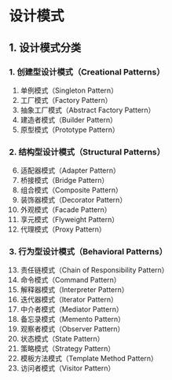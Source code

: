 # 设计模式

## 1. 设计模式分类
### 1. 创建型设计模式（Creational Patterns）
1. 单例模式（Singleton Pattern）
2. 工厂模式（Factory Pattern）
3. 抽象工厂模式（Abstract Factory Pattern）
4. 建造者模式（Builder Pattern）
5. 原型模式（Prototype Pattern）

### 2. 结构型设计模式（Structural Patterns）
6. 适配器模式（Adapter Pattern）
7. 桥接模式（Bridge Pattern）
8. 组合模式（Composite Pattern）
9. 装饰器模式（Decorator Pattern）
10. 外观模式（Facade Pattern）
11. 享元模式（Flyweight Pattern）
12. 代理模式（Proxy Pattern）

### 3. 行为型设计模式（Behavioral Patterns）
13. 责任链模式（Chain of Responsibility Pattern）
14. 命令模式（Command Pattern）
15. 解释器模式（Interpreter Pattern）
16. 迭代器模式（Iterator Pattern）
17. 中介者模式（Mediator Pattern）
18. 备忘录模式（Memento Pattern）
19. 观察者模式（Observer Pattern）
20. 状态模式（State Pattern）
21. 策略模式（Strategy Pattern）
22. 模板方法模式（Template Method Pattern）
23. 访问者模式（Visitor Pattern）